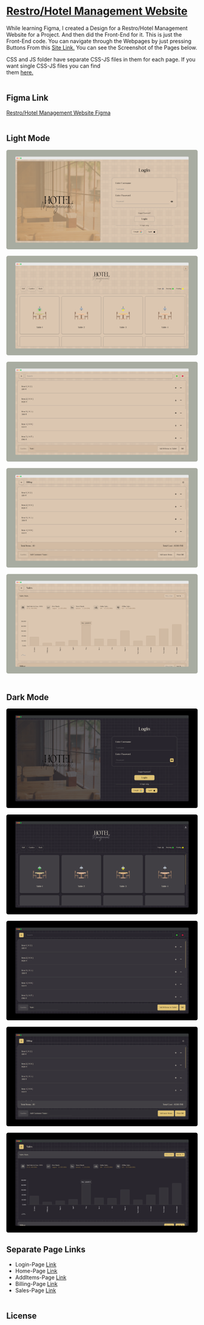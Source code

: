 # [Restro/Hotel Management Website](https://praashoo7.github.io/Photo-Gallery-React/)

While learning Figma, I created a Design for a Restro/Hotel Management Website for a Project. And then did the Front-End for it. This is just the Front-End code. You can navigate through the Webpages by just pressing Buttons From this [Site Link.](https://praashoo7.github.io/Photo-Gallery-React/) You can see the Screenshot of the Pages below.<br>

CSS and JS folder have separate CSS-JS files in them for each page. If you want single CSS-JS files you can find<br>them [here.](https://praashoo7.github.io/Photo-Gallery-React/)<br><br>


## Figma Link

[Restro/Hotel Management Website Figma](https://unsplash.com/)<br><br>


## Light Mode
![Readme Image](ReadMe-Images/Light_Mode/Login_Light.png)

![Readme Image](ReadMe-Images/Light_Mode/HomePage_Light.png)

![Readme Image](ReadMe-Images/Light_Mode/AddItemsPage_Light.png)

![Readme Image](ReadMe-Images/Light_Mode/Billing_Light.png)

![Readme Image](ReadMe-Images/Light_Mode/Sales_Light.png)<br><br>


## Dark Mode
![Readme Image](ReadMe-Images/Dark_Mode/Login_Dark.png)

![Readme Image](ReadMe-Images/Dark_Mode/HomePage_Dark.png)

![Readme Image](ReadMe-Images/Dark_Mode/AddItemsPage_Dark.png)

![Readme Image](ReadMe-Images/Dark_Mode/Billing_Dark.png)

![Readme Image](ReadMe-Images/Dark_Mode/Sales_Dark.png)<br>

## Separate Page Links
- Login-Page [Link](https://praashoo7.github.io/Photo-Gallery-React/)<br>
- Home-Page [Link](https://praashoo7.github.io/Photo-Gallery-React/)<br>
- AddItems-Page [Link](https://praashoo7.github.io/Photo-Gallery-React/)<br>
- Billing-Page [Link](https://praashoo7.github.io/Photo-Gallery-React/)<br>
- Sales-Page [Link](https://praashoo7.github.io/Photo-Gallery-React/)<br><br>


## License



